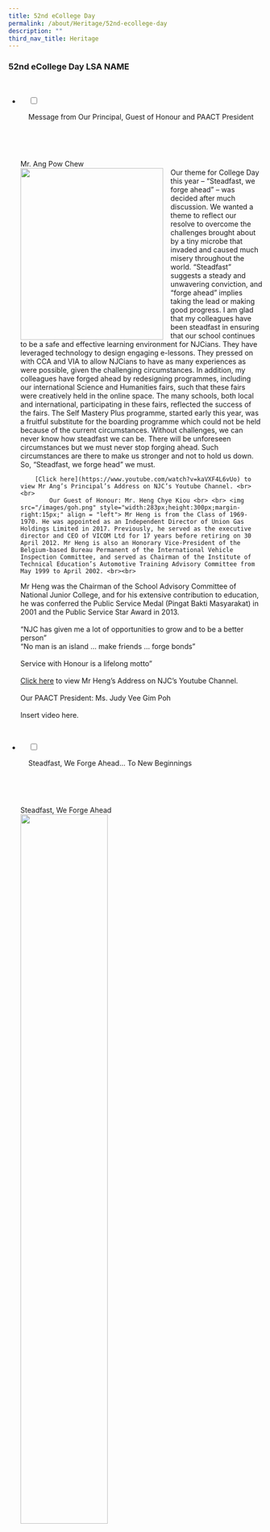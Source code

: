 ```yaml
---
title: 52nd eCollege Day
permalink: /about/Heritage/52nd-ecollege-day
description: ""
third_nav_title: Heritage
---
```

### 52nd eCollege Day LSA NAME

<ul class="jekyllcodex_accordion">

  <li>

    <input type="checkbox" id="accordion1">

    <label for="accordion1">Message from Our Principal, Guest of Honour and PAACT President</label>

    <div>

        <p> Mr. Ang Pow Chew <br>
<img src="/images/ecol2.png" style="width:283px;height:340px;margin-right:15px;" align = "left"> Our theme for College Day this year – “Steadfast, we forge ahead” – was decided after much discussion. We wanted a theme to reflect our resolve to overcome the challenges brought about by a tiny microbe that invaded and caused much misery throughout the world. “Steadfast” suggests a steady and unwavering conviction, and “forge ahead” implies taking the lead or making good progress. I am glad that my colleagues have been steadfast in ensuring that our school continues to be a safe and effective learning environment for NJCians. They have leveraged technology to design engaging e-lessons. They pressed on with CCA and VIA to allow NJCians to have as many experiences as were possible, given the challenging circumstances. In addition, my colleagues have forged ahead by redesigning programmes, including our international Science and Humanities fairs, such that these fairs were creatively held in the online space. The many schools, both local and international, participating in these fairs, reflected the success of the fairs. The Self Mastery Plus programme, started early this year, was a fruitful substitute for the boarding programme which could not be held because of the current circumstances. Without challenges, we can never know how steadfast we can be. There will be unforeseen circumstances but we must never stop forging ahead. Such circumstances are there to make us stronger and not to hold us down. So, “Steadfast, we forge head” we must. <br>
			
		[Click here](https://www.youtube.com/watch?v=kaVXF4L6vUo) to view Mr Ang’s Principal’s Address on NJC’s Youtube Channel. <br> <br> 
			Our Guest of Honour: Mr. Heng Chye Kiou <br> <br> <img src="/images/goh.png" style="width:283px;height:300px;margin-right:15px;" align = "left"> Mr Heng is from the Class of 1969-1970. He was appointed as an Independent Director of Union Gas Holdings Limited in 2017. Previously, he served as the executive director and CEO of VICOM Ltd for 17 years before retiring on 30 April 2012. Mr Heng is also an Honorary Vice-President of the Belgium-based Bureau Permanent of the International Vehicle Inspection Committee, and served as Chairman of the Institute of Technical Education’s Automotive Training Advisory Committee from May 1999 to April 2002. <br><br>

Mr Heng was the Chairman of the School Advisory Committee of National Junior College, and for his extensive contribution to education, he was conferred the Public Service Medal (Pingat Bakti Masyarakat) in 2001 and the Public Service Star Award in 2013. <br> <br> “NJC has given me a lot of opportunities to grow and to be a better person”<br> “No man is an island … make friends … forge bonds”<br><br> Service with Honour is a lifelong motto” <br><br><a href="https://www.youtube.com/watch?v=bdU96vOdNeA">Click here</a> to view Mr Heng’s Address on NJC’s Youtube Channel.  <br> <br> Our PAACT President: Ms. Judy Vee Gim Poh <br> <br> Insert video here.</p>

    </div>

</li>
	<li>

    <input type="checkbox" id="accordion2">

    <label for="accordion2">Steadfast, We Forge Ahead... To New Beginnings</label>

    <div>

      <p> Steadfast, We Forge Ahead<br> <img src="/images/sf1.png" 
     style="width:60%"> <br> Steadfast, we forge ahead. Steadfast – an unwavering determination, taking one step at a time to progress forward. 2020 was a tough year for all of us, in many aspects. It has not been easy for the whole school community, adjusting to changes, and remaining resilient when challenged by uncertainties that the COVID-19 pandemic has brought. Many new acronyms and many new “norms” were imposed upon our generation of youths, whom despite all these, have adapted, innovated and emerged stronger. This embodies the spirit of being steadfast, pressing on regardless of the difficulties faced, the uncertainties that lurk, and the obstacles to surmount. 2020, a year to remember, a year that we overcame. Steadfast, we march forth stronger, and more determined than ever towards a better future. <br> <img src="/images/sf2.png" 
     style="width:60%"> <br> <br> To New Beginnings <br> <img src="/images/sf3.png" 
     style="width:60%"> </p>

    </div>

</li>
	
	<li>

    <input type="checkbox" id="accordion3">

    <label for="accordion3">Forging Ahead in Education and Service</label>

    <div>

      <p>
				We would like to take this opportunity to recognise and express utmost gratitude to our teachers, who have dedicated 30, 15 and 10 years to the education service respectively. <br> <br><br>
				<b>Long Service Award: 30 Years </b><br> <br>

<img src="/images/52lsa1.png" style="width:200px;height:240px;margin-right:15px;" align = "left"> <b>Ms Phua Phek Heng Sharon Averdene </b><br><br><br><br><br><br><br><b> Long Service Award: 15 Years </b><br><br>
			
<img src="/images/52lsa2.png" 
     style="width:30%"> <b>Ms Darshini d/o Radha Krishnan </b><br><br> 
				
<img src="/images/52lsa3.png" 
     style="width:30%">	<b>Mr Lin Huaizu</b><br><br><br><br><br>			Insert DR. Lim Yi En picture here<br><br>
				
<img src="/images/52lsa4.png" 
     style="width:30%"> <b>Ms Meena Malinder Kaur d/o K Singh</b><br><br> Insert video here <br><br><br>

<b> Long Service Award: 10 Years </b> <br><br>
<img src="/images/52lsa5.png" style="width:200px;height:240px;margin-right:15px;" align = "left"> “I would like my students to achieve their fullest potential, whatever that might be. In the end, what the nature of that potential looks like should not be dictated by the teacher, but should come from the students themselves through a sense of self-discovery.” <br><br> NAME HERE<br><br>

<img src="/images/52lsa6.png" style="width:200px;height:240px;margin-right:15px;" align = "left"> “I hope to see my students find and achieve their own true excellence – be it excellence in school, excellence at the workplace, excellence in society, excellence in their relationships, or excellence at home.”<br><br> NAME HERE<br><br>
				
<img src="/images/52lsa7.png" style="width:220px;height:240px;margin-right:15px;" align = "left"> “What I really want to see is my kiddos and kids being able to find meaning, passion and purpose in their lives, being able to lead the kind of lives they want for themselves, and most importantly, being humans.. I have always told my kiddos before they graduate, that to be humans means that they should always strive to Be Good and Do Good, through which then they will Feel Good.”<br><br> NAME HERE<br><br>
				
<img src="/images/52lsa8.png" style="width:240px;height:240px;margin-right:15px;" align = "left"> “I hope students can understand that there are many measurements of success, and they would reap the fruits of their labour. I want every student to understand and work their own weaknesses, discover and make good use of their area of strengths to stretch their potential and further develop themselves.”<br><br> NAME HERE<br><br>
	
<img src="/images/52lsa9.png" style="width:240px;height:240px;margin-right:15px;" align = "left"> “As we move towards establishing various pathfinders for the students, I hope that my end goal for my students is to be a young adult who is self regulated and ready for the future.”<br><br> NAME HERE<br><br><br><br>
				
<img src="/images/52lsa10.png" style="width:240px;height:240px;margin-right:15px;" align = "left"> “Teaching and learning is evolving and the teachers such as myself embrace the changes because of our love for students and our passion to want to help them excel propels us to take up these challenges.”<br><br> NAME HERE<br><br><Br> 
				<b> Click on the name of the teacher awardee to read his/her heartfelt thoughts. </b><br> <br> We also want to express our deepest appreciation of our Operations Support Officer, for dedicating 10 years of valuable service to NJC. <br><br><br>

<b> Long Service Award: 10 Years </b><br><br>
<img src="/images/52lsa11.png" 
     style="width:40%"> <b>Ms N Sinathai Chandra</b><br>The following staff and work teams have also received accolades for their dedication and contribution to the education service, in areas such as professional development, student well-being, administration, school operations and more. Our heartiest congratulations to them!<br><br><br> <b> National Day Commendation Medal </b><br><br> <i> The Commendation Medal is a National Day Award that honours commendable performance, competence and devotion to duty. </i><br><br> <img src="/images/52lsa12.png" style="width:240px;height:240px;margin-right:15px;" align = "left"> <b>Mr Teo Tze Wei </b><br><br><i> We are happy that Mr Teo Tze Wei has received this medal for his service to education.</i><br><br><br><br><br>
				<b> The Academy of Singapore Teachers (AST) Academy Awards </b> <br><br> <i> The AST Academy Awards for Professional Development recognise and affirm the efforts of officers in the education service for their contributions to the professional development of the teaching fraternity. Four teachers have been recognised as Associates of the Academy of Singapore Teachers, for their contributions.</i><br><br><br> 
<img src="/images/52lsa13.png" style="width:240px;height:240px;margin-right:15px;" align = "left"> <br><br>Mr Bek Aik Chiang Alvin <br><br><br>

<img src="/images/52lsa14.png" style="width:240px;height:240px;margin-right:15px;" align = "left"> <br><br> Ms Lim Hui Chi <br><br><br>
				
<img src="/images/52lsa15.png" style="width:240px;height:240px;margin-right:15px;" align = "left"> <br><br>Mr Wong Yew Chong Kester <br><br><br>
				
<img src="/images/52lsa16.png" style="width:240px;height:240px;margin-right:15px;" align = "left"> <br><br> Ms Lim Hui Chi <br><br><br><br>
				
<b> The Parents-in-Action (PAACT) Caring Teacher Award</b><br><br> <i> The PAACT Caring Teacher Award aims to recognise teachers who show care and concern for the holistic development of their students. These teachers continue to inspire fellow educators to be caring teachers. </i>

<br><br> 
<img src="/images/52lsa17.png" style="width:240px;height:240px;margin-right:15px;" align = "left"> <br><br>Mr Nicholas Tan Aum Yeow<br>(For Junior High) <br><br><br>
				
<img src="/images/52lsa18.png" style="width:240px;height:240px;margin-right:15px;" align = "left"> <br><br> Mr Arthur Goh Chong Meng<br> (For Senior High) <br><br><br> 

<b> The Parents-in-Action (PAACT) Engaging and Effective Teacher Award</b> <br> <i> The Engaging and Effective Teacher Award aims to recognise teachers who achieve a high level of student engagement during lessons and effectiveness in their teaching, learning and assessment approaches. These teachers inspire fellow educators to be role models in fostering a lively community and joyful learning environment.</i><br><br>
	
<img src="/images/52lsa19.png" style="width:240px;height:240px;margin-right:15px;" align = "left"> <br><br>Mr Tan Xuan Wen Jeffery<br> (For Junior High)<br><br><br><br>
				
<img src="/images/52lsa20.png" style="width:240px;height:240px;margin-left:15px;" align = "right"> <br><br> Mr Lim Eng Soon<br> (For Senior High) <br><br><br> 

<b> The Parents-in-Action (PAACT) Outstanding EAS Award </b> <br> <i> The Outstanding EAS Awards aim to recognise non-teaching staff for their outstanding service to the College in their area of work, and to inspire non-teaching staff to be role models who exemplify College values. </i> <br><br><br>

<img src="/images/52lsa21.png" style="width:240px;height:300px;margin-left:15px;" align = "right"> <br><br> Ms Carolyn Goh Lan Teen<br><br> <i> We would like to congratulate Ms Carolyn Goh who has demonstrated character with a proven record of service to their schools and students.</i> <br><br><br> <b>The Outstanding Contribution Award (OCA): Individual and Team</b> <br><br> <i>The Outstanding Contribution Award aims to recognise both individuals and teams who have made significant contributions to the College. These awardees exemplify NJC values, provide memorable experiences for NJC students and other stakeholders, and uphold the image of the College. The School Administration Team was awarded the OCA Team (July 2020) to recognise their exceptional efforts in managing their respective areas and keeping the school environment safe amidst the COVID-19 challenges.</i><br><br> 
<img src="/images/oca8.png" 
     style="width:80%"><br> 
<img src="/images/oca2.png" 
     style="width:80%"> <br>
<img src="/images/oca3.png" 
     style="width:80%"> <br>
<img src="/images/oca10.png" 
     style="width:80%"><br>
<img src="/images/oca5.png" 
     style="width:35%"> <br><br><br>
				
<b> Certificate of Accomplishment as Team Adviser in the IM2C </b><br> <i>The International Mathematical Modeling Challenge (IM2C) promotes the teaching of mathematical modelling and applications at all educational levels for all students; with the contest receiving both national and international recognition. Two teachers received the Certificate of Accomplishment for their involvement in the Challenge.</i> <br> <img src="/images/oca9.png" 
     style="width:70%"><br><br> <b> The NJC Partner's Award </b> <i> <br>This award serves to recognise partners, for their invaluable work and significant contribution in supporting our efforts in education for a sustained period.</i> <br><br>

<img src="/images/partner1.png" 
     style="width:35%"> 
<img src="/images/partner2.png" 
     style="width:35%"> 
<img src="/images/partner3.png" 
     style="width:35%"> 
<img src="/images/partner4.png" 
     style="width:35%"> <br> <br><Br>

<b> The friends of NJC Awards </b><br>
<i>This award serves to recognise partners who work with NJC in supporting our efforts in education. </i><br><br> 
<img src="/images/partner5.png" 
     style="width:35%"> 
<img src="/images/partner6.png" 
     style="width:35%"> 
<img src="/images/partner7.png" 
     style="width:35%"> 
<img src="/images/partner8.png" 
     style="width:35%"> <br> <br><Br>
			</p>

    </div>

</li>
	
	<li>

    <input type="checkbox" id="accordion5">

    <label for="accordion5"> CONTINUE FROM HERE</label>

    <div>

      <p><img src="/images/njca1.png" 
     style="width:60%"> <br> <img src="/images/njca2.png" 
     style="width:60%"> <br> <img src="/images/njca3.png" 
     style="width:60%"> <br> Insert video here <br> <img src="/images/njca4.png" 
     style="width:60%"> <br> <img src="/images/njca5.png" 
     style="width:60%"> <br> <img src="/images/njca6.png" 
     style="width:60%"> <br> <img src="/images/njca7.png" 
     style="width:60%"> <br> Insert video here <br> <img src="/images/njca8.png" 
     style="width:60%"> <br> <img src="/images/njca9.png" 
     style="width:60%"> <br> <img src="/images/njca10.png" 
     style="width:60%"> <br> <img src="/images/njca11.png" 
     style="width:60%"> <br> Insert video here <br> <img src="/images/njca12.png" 
     style="width:60%"> <br> <img src="/images/njca13.png" 
     style="width:60%"> <br> Insert video here</p>

    </div>

</li>
	
	<li>

    <input type="checkbox" id="accordion6">

    <label for="accordion6">A Celebration of the Human Spirit</label>

    <div>

      <p>Insert videos here</p>

    </div>

</li>
	
	

	
</ul>